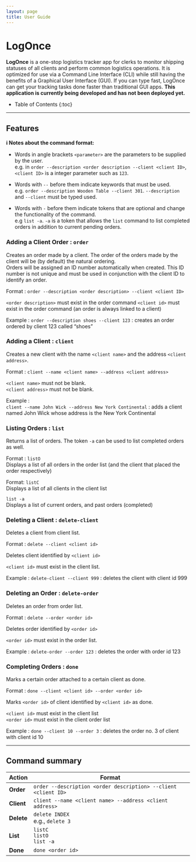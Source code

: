 ```yaml
---
layout: page
title: User Guide
---
```


# LogOnce

**LogOnce** is a one-stop logistics tracker app for clerks to monitor shipping statuses of all clients and perform common logistics operations. It is optimized for use via a Command Line Interface (CLI) while still having the benefits of a Graphical User Interface (GUI). If you can type fast, LogOnce can get your tracking tasks done faster than traditional GUI apps. **This application is currently being developed and has not been deployed yet.**

* Table of Contents
{:toc}

--------------------------------------------------------------------------------------------------------------------

## Features

<div markdown="block" class="alert alert-info">

**:information_source: Notes about the command format:**<br>

* Words in angle brackets `<parameter>` are the parameters to be supplied by the user.<br>
  e.g. in `order --description <order description --client <client ID>`, `<client ID>` is a integer parameter such as `123`.

* Words with `--` before them indicate keywords that must be used.<br>
  e.g. `order --description Wooden Table --client 301`. `--description` and `--client` must be typed used.

* Words with `-` before them indicate tokens that are optional and change the functionality of the command.<br>
  e.g `list -a`. `-a` is a token that allows the `list` command to list completed orders in addition to current pending orders.

</div>

### Adding a Client Order : `order`

Creates an order made by a client. The order of the orders made by the client will be (by default) the natural ordering.<br>
Orders will be assigned an ID number automatically when created. This ID number is not unique and must be used in conjunction with the client ID to identify an order.

Format : `order --description <order description> --client <client ID>` 

`<order description>` must exist in the order command
`<client id>` must exist in the order command (an order is always linked to a client)

Example :
`order --description shoes --client 123` : creates an order ordered by client 123 called “shoes”


### Adding a Client : `client`

Creates a new client with the name `<client name>` and the address `<client address>`.

Format : `client --name <client name> --address <client address>`
  
`<client name>` must not be blank.<br>
`<client address>` must not be blank.

Example :<br>
`client --name John Wick --address New York Continental` : adds a client named John Wick whose address is the New York Continental

### Listing Orders : `list` 

Returns a list of orders. The token `-a` can be used to list completed orders as well. 

Format : `listO`<br>
Displays a list of all orders in the order list (and the client that placed the order respectively)

Format: `listC`<br>
Displays a list of all clients in the client list 

`list -a`<br>
Displays a list of current orders, and past orders (completed)

### Deleting a Client : `delete-client`

Deletes a client from client list.

Format : `delete --client <client id>`

Deletes client identified by `<client id>`

`<client id>` must exist in the client list.

Example :
`delete-client --client 999` : deletes the client with client id 999 

### Deleting an Order : `delete-order`

Deletes an order from order list.

Format : `delete --order <order id>`

Deletes order identified by `<order id>`

`<order id>` must exist in the order list.

Example :
`delete-order --order 123` : deletes the order with order id 123

### Completing Orders : `done`

Marks a certain order attached to a certain client as done.

Format : `done --client <client id> --order <order id>`

Marks `<order id>` of client identified by `<client id>` as done.

`<client id>` must exist in the client list<br>
`<order id>` must exist in the client order list

Example :
`done --client 10 --order 3` : deletes the order no. 3 of client with client id 10 

--------------------------------------------------------------------------------------------------------------------

## Command summary

Action | Format
--------|------------------
**Order** | `order --description <order description> --client <client ID>` 
**Client** | `client --name <client name> --address <client address>`
**Delete** | `delete INDEX`<br> e.g., `delete 3`
**List** | `listC` <br> `listO` <br> `list -a`
**Done** | `done <order id>`

